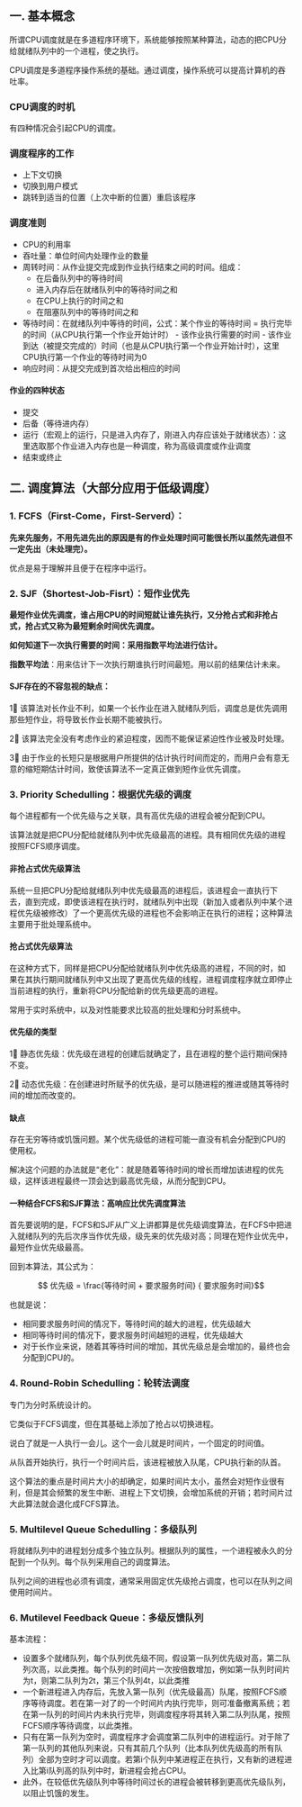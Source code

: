 ## 一. 基本概念

所谓CPU调度就是在多道程序环境下，系统能够按照某种算法，动态的把CPU分给就绪队列中的一个进程，使之执行。

CPU调度是多道程序操作系统的基础。通过调度，操作系统可以提高计算机的吞吐率。



### CPU调度的时机

有四种情况会引起CPU的调度。

### 调度程序的工作

- 上下文切换
- 切换到用户模式
- 跳转到适当的位置（上次中断的位置）重启该程序



### 调度准则

- CPU的利用率
- 吞吐量：单位时间内处理作业的数量
- 周转时间：从作业提交完成到作业执行结束之间的时间。组成：
  - 在后备队列中的等待时间
  - 进入内存后在就绪队列中的等待时间之和
  - 在CPU上执行的时间之和
  - 在阻塞队列中的等待时间之和
- 等待时间：在就绪队列中等待的时间，公式：某个作业的等待时间 = 执行完毕的时间（从CPU执行第一个作业开始计时） - 该作业执行需要的时间 - 该作业到达（被提交完成的）时间（也是从CPU执行第一个作业开始计时），这里CPU执行第一个作业的等待时间为0
- 响应时间：从提交完成到首次给出相应的时间

#### 作业的四种状态

- 提交
- 后备（等待进内存）
- 运行（宏观上的运行，只是进入内存了，刚进入内存应该处于就绪状态）：这里选取那个作业进入内存也是一种调度，称为高级调度或作业调度
- 结束或终止



## 二. 调度算法（大部分应用于低级调度）

### 1. FCFS（First-Come，First-Serverd）：

**先来先服务，不用先进先出的原因是有的作业处理时间可能很长所以虽然先进但不一定先出（未处理完）。**

优点是易于理解并且便于在程序中运行。

### 2. SJF（Shortest-Job-Fisrt）：短作业优先

**最短作业优先调度，谁占用CPU的时间短就让谁先执行，又分抢占式和非抢占式，抢占式又称为最短剩余时间优先调度。**

**如何知道下一次执行需要的时间：采用指数平均法进行估计。**

**指数平均法**：用来估计下一次执行期谁执行时间最短。用以前的结果估计未来。

#### SJF存在的不容忽视的缺点：

1⃣️ 该算法对长作业不利，如果一个长作业在进入就绪队列后，调度总是优先调用那些短作业，将导致长作业长期不能被执行。

2⃣️ 该算法完全没有考虑作业的紧迫程度，因而不能保证紧迫性作业被及时处理。

3⃣️ 由于作业的长短只是根据用户所提供的估计执行时间而定的，而用户会有意无意的缩短期估计时间，致使该算法不一定真正做到短作业优先调度。

### 3. Priority Schedulling：根据优先级的调度

每个进程都有一个优先级与之关联，具有高优先级的进程会被分配到CPU。

该算法就是把CPU分配给就绪队列中优先级最高的进程。具有相同优先级的进程按照FCFS顺序调度。

#### 非抢占式优先级算法

系统一旦把CPU分配给就绪队列中优先级最高的进程后，该进程会一直执行下去，直到完成，即使该进程在执行时，就绪队列中出现（新加入或者队列中某个进程优先级被修改）了一个更高优先级的进程也不会影响正在执行的进程；这种算法主要用于批处理系统中。

#### 抢占式优先级算法

在这种方式下，同样是把CPU分配给就绪队列中优先级高的进程，不同的时，如果在其执行期间就绪队列中又出现了更高优先级的线程，进程调度程序就立即停止当前进程的执行，重新将CPU分配给新的优先级更高的进程。

常用于实时系统中，以及对性能要求比较高的批处理和分时系统中。

#### 优先级的类型

1⃣️ 静态优先级：优先级在进程的创建后就确定了，且在进程的整个运行期间保持不变。

2⃣️ 动态优先级：在创建进时所赋予的优先级，是可以随进程的推进或随其等待时间的增加而改变的。

#### 缺点

存在无穷等待或饥饿问题。某个优先级低的进程可能一直没有机会分配到CPU的使用权。

解决这个问题的办法就是“老化”：就是随着等待时间的增长而增加该进程的优先级，这样该进程最终一顶会达到最高优先级，从而分配到CPU。

#### 一种结合FCFS和SJF算法：高响应比优先调度算法

首先要说明的是，FCFS和SJF从广义上讲都算是优先级调度算法，在FCFS中把进入就绪队列的先后次序当作优先级，级先来的优先级对高；同理在短作业优先中，最短作业优先级最高。

回到本算法，其公式为：

$$ 优先级 = \frac{等待时间 + 要求服务时间} { 要求服务时间}$$

也就是说：

- 相同要求服务时间的情况下，等待时间的越大的进程，优先级越大
- 相同等待时间的情况下，要求服务时间越短的进程，优先级越大
- 对于长作业来说，随着其等待时间的增加，其优先级总是会增加的，最终也会分配到CPU的。

### 4. Round-Robin Schedulling：轮转法调度

专门为分时系统设计的。

它类似于FCFS调度，但在其基础上添加了抢占以切换进程。

说白了就是一人执行一会儿。这个一会儿就是时间片，一个固定的时间值。

从队首开始执行，执行一个时间片后，该进程被放入队尾，CPU执行新的队首。

这个算法的重点是时间片大小的却确定，如果时间片太小，虽然会对短作业很有利，但是其会频繁的发生中断、进程上下文切换，会增加系统的开销；若时间片过大此算法就会退化成FCFS算法。

### 5. Multilevel Queue Schedulling：多级队列

将就绪队列中的进程划分成多个独立队列。根据队列的属性，一个进程被永久的分配到一个队列。每个队列采用自己的调度算法。

队列之间的进程也必须有调度，通常采用固定优先级抢占调度，也可以在队列之间使用时间片。

### 6. Mutilevel Feedback Queue：多级反馈队列

基本流程：

- 设置多个就绪队列，每个队列优先级不同，假设第一队列优先级对高，第二队列次高，以此类推。每个队列的时间片一次按倍数增加，例如第一队列时间片为t，则第二队列为2t，第三个队列4t，以此类推
- 一个新进程进入内存后，先放入第一队列（优先级最高）队尾，按照FCFS顺序等待调度。若在第一对了的一个时间片内执行完毕，则可准备撤离系统；若在第一队列的时间片内未执行完毕，则调度程序将其转入第二队列队尾，按照FCFS顺序等待调度，以此类推。
- 只有在第一队列为空时，调度程序才会调度第二队列中的进程运行。对于除了 第一队列的其他队列来说，只有其前几个队列（比本队列优先级高的所有队列）全部为空时才可以调度。若第i个队列中某进程正在执行，又有新的进程进入比第i队列高的队列中时，新进程会抢占CPU。
- 此外，在较低优先级队列中等待时间过长的进程会被转移到更高优先级队列，以阻止饥饿的发生。

